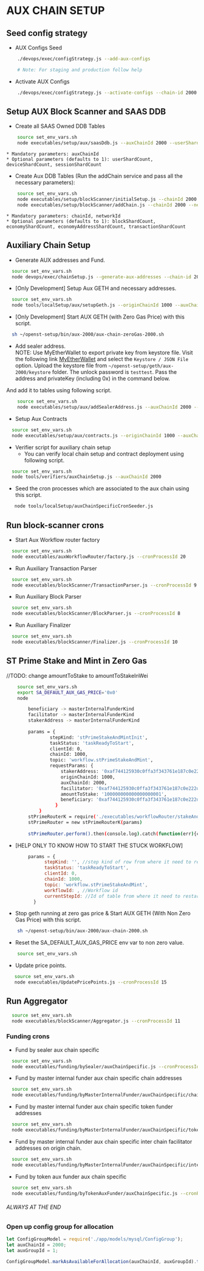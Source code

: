 # AUX CHAIN SETUP

## Seed config strategy

* AUX Configs Seed
```bash
    ./devops/exec/configStrategy.js --add-aux-configs

    # Note: For staging and production follow help
```

* Activate AUX Configs
```bash
    ./devops/exec/configStrategy.js --activate-configs --chain-id 2000 --group-id 1
```

## Setup AUX Block Scanner and SAAS DDB

* Create all SAAS Owned DDB Tables
```bash
    source set_env_vars.sh
    node executables/setup/aux/saasDdb.js --auxChainId 2000 --userShardNoStr 1,2 --deviceShardNoStr 1,2 --sessionShardNoStr 1,2
```
    * Mandatory parameters: auxChainId
    * Optional parameters (defaults to 1): userShardCount, deviceShardCount, sessionShardCount

* Create Aux DDB Tables (Run the addChain service and pass all the necessary parameters):
```bash
    source set_env_vars.sh
    node executables/setup/blockScanner/initialSetup.js --chainId 2000
    node executables/setup/blockScanner/addChain.js --chainId 2000 --networkId 2000 --blockShardCount 1 --transactionShardCount 1 --economyShardCount 2 --economyAddressShardCount 2
```
    * Mandatory parameters: chainId, networkId
    * Optional parameters (defaults to 1): blockShardCount, economyShardCount, economyAddressShardCount, transactionShardCount


## Auxiliary Chain Setup

* Generate AUX addresses and Fund.
```bash
  source set_env_vars.sh
  node devops/exec/chainSetup.js --generate-aux-addresses --chain-id 2000
```

* [Only Development] Setup Aux GETH and necessary addresses.
```bash
  source set_env_vars.sh
  node tools/localSetup/aux/setupGeth.js --originChainId 1000 --auxChainId 2000
```

* [Only Development] Start AUX GETH (with Zero Gas Price) with this script.
```bash
  sh ~/openst-setup/bin/aux-2000/aux-chain-zeroGas-2000.sh
```

* Add sealer address.  
  NOTE: Use MyEtherWallet to export private key from keystore file. 
  Visit the following link [MyEtherWallet](https://www.myetherwallet.com/#view-wallet-info) and select the `Keystore / JSON File` option. 
  Upload the keystore file from `~/openst-setup/geth/aux-2000/keystore` folder. The unlock password is 
  `testtest`. Pass the address and privateKey (including 0x) in the command below.

And add it to tables using following script.
```bash
    source set_env_vars.sh
    node executables/setup/aux/addSealerAddress.js --auxChainId 2000 --sealerAddress '0xabc...' --sealerPrivateKey '0xabc...'
```

* Setup Aux Contracts
```bash
  source set_env_vars.sh
  node executables/setup/aux/contracts.js --originChainId 1000 --auxChainId 2000
```

* Verifier script for auxiliary chain setup
    - You can verify local chain setup and contract deployment using following script.
```bash
  source set_env_vars.sh
  node tools/verifiers/auxChainSetup.js --auxChainId 2000
```

* Seed the cron processes which are associated to the aux chain using this script.
```bash
   node tools/localSetup/auxChainSpecificCronSeeder.js
```
   
## Run block-scanner crons

* Start Aux Workflow router factory
```bash
  source set_env_vars.sh
  node executables/auxWorkflowRouter/factory.js --cronProcessId 20
```

* Run Auxiliary Transaction Parser
```bash
  source set_env_vars.sh
  node executables/blockScanner/TransactionParser.js --cronProcessId 9
```

* Run Auxiliary Block Parser
```bash
  source set_env_vars.sh
  node executables/blockScanner/BlockParser.js --cronProcessId 8
```

* Run Auxiliary Finalizer
```bash
  source set_env_vars.sh
  node executables/blockScanner/Finalizer.js --cronProcessId 10
```

## ST Prime Stake and Mint in Zero Gas

//TODO: change amountToStake to amountToStakeInWei
```bash
    source set_env_vars.sh
    export SA_DEFAULT_AUX_GAS_PRICE='0x0'
    node

        beneficiary -> masterInternalFunderKind
        facilitator -> masterInternalFunderKind
        stakerAddress -> masterInternalFunderKind
  
        params = {
                stepKind: 'stPrimeStakeAndMintInit',
                taskStatus: 'taskReadyToStart',
                clientId: 0,
                chainId: 1000,
                topic: 'workflow.stPrimeStakeAndMint',
                requestParams: {
                    stakerAddress: '0xaf744125930c0ffa3f343761e187c0e222dbf048', 
                    originChainId: 1000, 
                    auxChainId: 2000, 
                    facilitator: '0xaf744125930c0ffa3f343761e187c0e222dbf048', 
                    amountToStake: '100000000000000000001', 
                    beneficiary: '0xaf744125930c0ffa3f343761e187c0e222dbf048'
                  }
            }
        stPrimeRouterK = require('./executables/workflowRouter/stakeAndMint/StPrimeRouter')
        stPrimeRouter = new stPrimeRouterK(params)
   
        stPrimeRouter.perform().then(console.log).catch(function(err){console.log('err', err)})
```
* [HELP ONLY TO KNOW HOW TO START THE STUCK WORKFLOW]
```js
        params = {
              stepKind: '', //step kind of row from where it need to restart
              taskStatus: 'taskReadyToStart',
              clientId: 0,
              chainId: 1000,
              topic: 'workflow.stPrimeStakeAndMint',
              workflowId: , //Workflow id
              currentStepId: //Id of table from where it need to restart
          }
```

* Stop geth running at zero gas price & Start AUX GETH (With Non Zero Gas Price) with this script.
```bash
    sh ~/openst-setup/bin/aux-2000/aux-chain-2000.sh
```

* Reset the SA_DEFAULT_AUX_GAS_PRICE env var to non zero value.
```bash
    source set_env_vars.sh
```

* Update price points.
```bash
   source set_env_vars.sh
   node executables/UpdatePricePoints.js --cronProcessId 15
```

## Run Aggregator
```bash
  source set_env_vars.sh
  node executables/blockScanner/Aggregator.js --cronProcessId 11
```

### Funding crons

* Fund by sealer aux chain specific
```bash
  source set_env_vars.sh
  node executables/funding/bySealer/auxChainSpecific.js --cronProcessId 13
```

* Fund by master internal funder aux chain specific chain addresses
```bash
  source set_env_vars.sh
  node executables/funding/byMasterInternalFunder/auxChainSpecific/chainAddresses.js --cronProcessId 12
```

* Fund by master internal funder aux chain specific token funder addresses
```bash
  source set_env_vars.sh
  node executables/funding/byMasterInternalFunder/auxChainSpecific/tokenFunderAddresses.js --cronProcessId 16
```

* Fund by master internal funder aux chain specific inter chain facilitator addresses on origin chain.
```bash
  source set_env_vars.sh
  node executables/funding/byMasterInternalFunder/auxChainSpecific/interChainFacilitatorAddresses.js --cronProcessId 17
```

* Fund by token aux funder aux chain specific
```bash
  source set_env_vars.sh
  node executables/funding/byTokenAuxFunder/auxChainSpecific.js --cronProcessId 14
```

###### ALWAYS AT THE END
### Open up config group for allocation
```js
let ConfigGroupModel = require('./app/models/mysql/ConfigGroup');
let auxChainId = 2000;
let auxGroupId = 1;

ConfigGroupModel.markAsAvailableForAllocation(auxChainId, auxGroupId).then(console.log);
```
